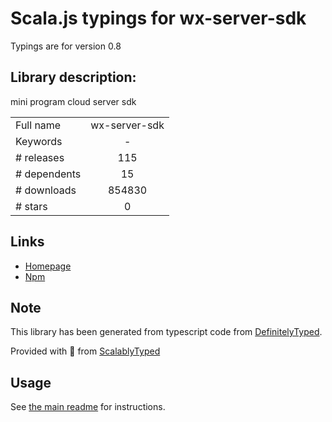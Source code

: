
# Scala.js typings for wx-server-sdk

Typings are for version 0.8

## Library description:
mini program cloud server sdk

|                    |                 |
| ------------------ | :-------------: |
| Full name          | wx-server-sdk |
| Keywords           | - |
| # releases         | 115 |
| # dependents       | 15 |
| # downloads        | 854830 |
| # stars            | 0 |

## Links
- [Homepage](https://developers.weixin.qq.com/miniprogram/dev/wxcloud/basis/getting-started.html)
- [Npm](https://www.npmjs.com/package/wx-server-sdk)
    


## Note
This library has been generated from typescript code from [DefinitelyTyped](https://definitelytyped.org).

Provided with :purple_heart: from [ScalablyTyped](https://github.com/oyvindberg/ScalablyTyped)

## Usage
See [the main readme](../../readme.md) for instructions.


